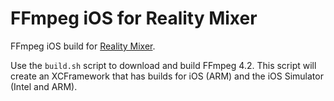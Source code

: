 # FFmpeg iOS for Reality Mixer

FFmpeg iOS build for [Reality Mixer](https://github.com/fabio914/RealityMixer).

Use the `build.sh` script to download and build FFmpeg 4.2. This script will create an XCFramework that has builds for iOS (ARM) and the iOS Simulator (Intel and ARM).
